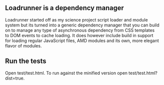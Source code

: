 Loadrunner is a dependency manager
----------------------------------

Loadrunner started off as my science project script loader and module system but its turned into a generic dependency manager that you can build on to manage any type of asynchronous dependency from CSS templates to DOM events to cache loading.  It does however include build in support for loading regular JavaScript files, AMD modules and its own, more elegant flavor of modules.

Run the tests
-------------

Open test/test.html.  To run against the minified version open test/test.html?dist=true.